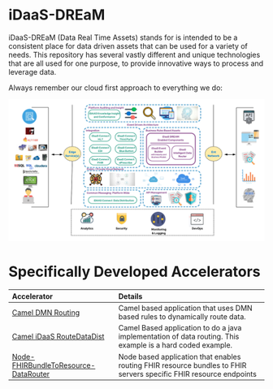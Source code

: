 # iDaaS-DREaM
iDaaS-DREaM (Data Real Time Assets) stands for is intended to be a consistent place for data driven assets that 
can be used for a variety of needs. This repository has several vastly different and unique technologies that are all used
for one purpose, to provide innovative ways to process and leverage data.

Always remember our cloud first approach to everything we do: <br/>

![iDaaS Data Flow - Detailed.png](https://github.com/Project-Herophilus/Project-Herophilus-Assets/blob/main/images/iDaaS-Platform/iDAAS-DataFlow.png)
<br/>


# Specifically Developed Accelerators

| Accelerator                              | Details |
|:-----------------------------------------|:----------------------------| 
| [Camel DMN Routing]()                    | Camel based application that uses DMN based rules to dynamically route data. |
| [Camel iDaaS RouteDataDist]()            | Camel Based application to do a java implementation of data routing. This example is a hard coded example. |
| [Node-FHIRBundleToResource-DataRouter]() | Node based application that enables routing FHIR resource bundles to FHIR servers specific FHIR resource endpoints |
